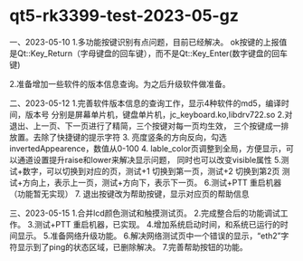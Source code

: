 # qt5-rk3399-test-2023-05-gz

一、2023-05-10
1.多功能按键识别有点问题，目前已经解决。
  ok按键的上报值是Qt::Key_Return（字母键盘的回车键），而不是Qt::Key_Enter(数字键盘的回车键)

2.准备增加一些软件的版本信息查询。为之后升级软件做准备。



二、2023-05-12
1.完善软件版本信息的查询工作，显示4种软件的md5，编译时间，版本号
   分别是屏幕单片机，键盘单片机，jc_keyboard.ko,libdrv722.so
2.对退出、上一页、下一页进行了精简，三个按键对每一页均生效，
   三个按键成一排放置。去除了快捷键的提示字符
3. 亮度竖条的方向反向，勾选invertedAppearence，数值从0-100
4. lable_color页调整到全局，方便显示，可以通道设置提升raise和lower来解决显示问题，
   同时也可以改变visible属性
5.测试+数字，可以切换到对应的页，测试+1 切换到第一页，测试+2 切换到第2页
  测试+方向上，表示上一页，测试+方向下，表示下一页。
6.测试+PTT 重启机器（功能暂无实现）
7. 退出按键改为帮助按键，显示对应页的帮助信息 





三、2023-05-15
1.合并lcd颜色测试和触摸测试页。
2.完成整合后的功能调试工作。
3.测试+PTT 重启机器，已实现。
4.增加系统启动时间，和系统已运行的时间显示。
5.准备网络升级功能。
6.解决网络测试页中一个错误的显示，“eth2”字符显示到了ping的状态区域，已删除解决。
7.完善帮助按钮的功能。





